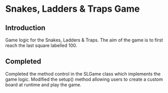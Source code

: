 # Snakes, Ladders & Traps Game

## Introduction
Game logic for the Snakes, Ladders & Traps. The aim of the game is to first reach the last square labelled 100. 

## Completed
Completed the method control in the SLGame class which implements the game logic.
Modified the setup() method allowing users to create a custom board at runtime and play the game. 

